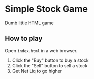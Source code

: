 # Simple Stock Game

Dumb little HTML game

## How to play

Open `index.html` in a web browser.

1. Click the "Buy" button to buy a stock
2. Click the "Sell" button to sell a stock
3. Get Net Liq to go higher
